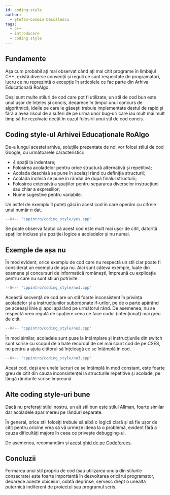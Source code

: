 ```yaml
---
id: coding-style
author: 
  - Ștefan-Cosmin Dăscălescu
tags:
  - C++
  - introducere
  - coding style
---
```


## Fundamente

Așa cum probabil ați mai observat când ați mai citit programe în limbajul C++,
există diverse convenții și reguli ce sunt respectate de programatori, lucru ce
nu reprezintă o excepție în articolele ce fac parte din Arhiva Educațională
RoAlgo.

Deși sunt multe stiluri de cod care pot fi utilizate, un stil de cod bun este
unul ușor de înțeles și concis, deoarece în timpul unui concurs de algoritmică,
ideile pe care le găsești trebuie implementate destul de rapid și fără a avea
riscul de a suferi de pe urma unor bug-uri care iau mult mai mult timp să fie
rezolvate decât în cazul folosirii unui stil de cod concis.

## Coding style-ul Arhivei Educaționale RoAlgo

De-a lungul acestei arhive, soluțiile prezentate de noi vor folosi stilul de cod
Google, cu următoarele caracteristici:

- 4 spații la indentare;
- Folosirea acoladelor pentru orice structură alternativă și repetitivă;
- Acolada deschisă se pune în același rând cu definiția structurii;
- Acolada închisă se pune în rândul de după finalul structurii;
- Folosirea extensivă a spațiilor pentru separarea diverselor instrucțiuni sau
  chiar a expresiilor;
- Nume sugestive pentru variabile.

Un astfel de exemplu îl puteți găsi în acest cod în care operăm cu cifrele unui
număr $n$ dat.

```cpp
--8<-- "cppintro/coding_style/yes.cpp"
```

Se poate observa faptul că acest cod este mult mai ușor de citit, datorită
spațiilor incluse și a poziției logice a acoladelor și nu numai.

## Exemple de așa nu

În mod evident, orice exemplu de cod care nu respectă un stil clar poate fi
considerat un exemplu de așa nu. Aici sunt câteva exemple, luate din examene și
concursuri de informatică românești, împreună cu explicația pentru care nu sunt
stiluri potrivite.

```cpp
--8<-- "cppintro/coding_style/no1.cpp"
```

Această secvență de cod are un stil foarte inconsistent în privința acoladelor
și a instrucțiunilor subordonate if-urilor, pe de o parte apărând pe aceeași
linie și apoi apărând pe următorul rând. De asemenea, nu se respectă vreo regulă
de spațiere ceea ce face codul (intenționat) mai greu de citit.

```cpp
--8<-- "cppintro/coding_style/no2.cpp"
```

În mod similar, acoladele sunt puse la întâmplare și instrucțiunile din switch
sunt scrise cu scopul de a bate recordul de cel mai scurt cod de pe CSES, nu
pentru a ajuta cititorul să înțeleagă ce se întâmplă în cod.

```cpp
--8<-- "cppintro/coding_style/no3.cpp"
```

Acest cod, deși are unele lucruri ce se întâmplă în mod constant, este foarte
greu de citit din cauza inconsistenței la structurile repetitive și acolade, pe
lângă rândurile scrise împreună.

## Alte coding style-uri bune

Dacă nu preferați stilul nostru, un alt stil bun este stilul Allman, foarte
similar dar acoladele apar mereu pe rânduri separate.

În general, orice stil folosiți trebuie să aibă o logică clară și să fie ușor de
citit pentru oricine vrea să vă urmeze ideea la o problemă, evident fără a cauza
dificultăți majore în ceea ce privește debugging-ul.

De asemenea, recomandăm și [acest ghid de pe
Codeforces](https://codeforces.com/blog/entry/64218).

## Concluzii

Formarea unui stil propriu de cod (sau utilizarea unuia din stilurile
consacrate) este foarte importantă în dezvoltarea oricărui programator, deoarece
aceste obiceiuri, odată deprinse, servesc drept o unealtă puternică indiferent
de proiectul sau programul scris.

